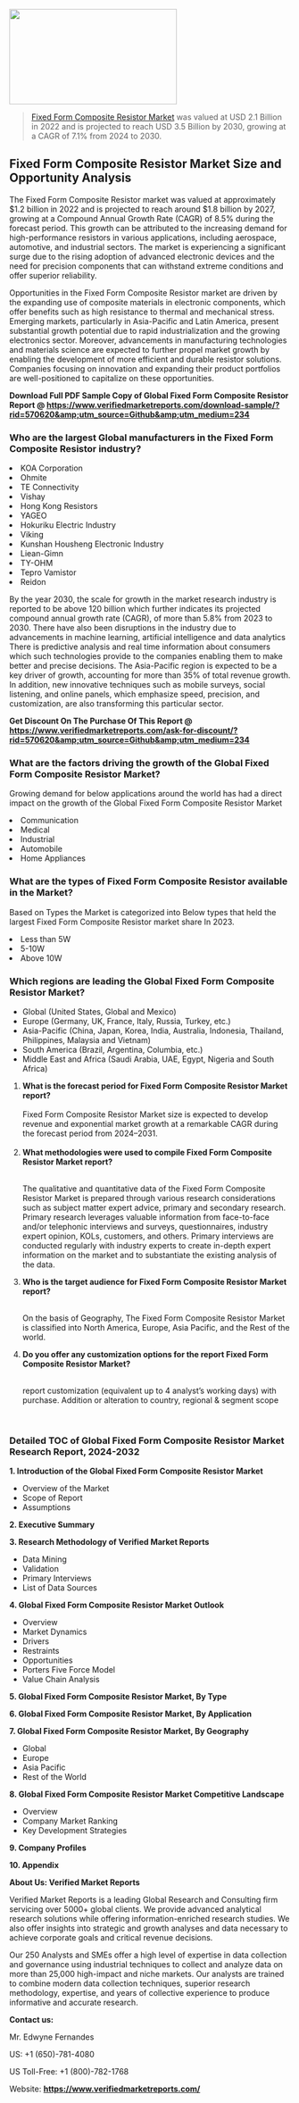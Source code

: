<img src="https://ffe5etoiles.com/wp-content/uploads/2024/12/MST1-300x171.png" alt="" width="300" height="171" class="alignnone size-medium wp-image-20088" /><blockquote><p><p><a href="https://www.verifiedmarketreports.com/download-sample/?rid=570620&utm_source=Github&utm_medium=234" target="_blank">Fixed Form Composite Resistor Market</a> was valued at USD 2.1 Billion in 2022 and is projected to reach USD 3.5 Billion by 2030, growing at a CAGR of 7.1% from 2024 to 2030.</p></blockquote><p><h2>Fixed Form Composite Resistor Market Size and Opportunity Analysis</h2><p>The Fixed Form Composite Resistor market was valued at approximately $1.2 billion in 2022 and is projected to reach around $1.8 billion by 2027, growing at a Compound Annual Growth Rate (CAGR) of 8.5% during the forecast period. This growth can be attributed to the increasing demand for high-performance resistors in various applications, including aerospace, automotive, and industrial sectors. The market is experiencing a significant surge due to the rising adoption of advanced electronic devices and the need for precision components that can withstand extreme conditions and offer superior reliability.</p><p>Opportunities in the Fixed Form Composite Resistor market are driven by the expanding use of composite materials in electronic components, which offer benefits such as high resistance to thermal and mechanical stress. Emerging markets, particularly in Asia-Pacific and Latin America, present substantial growth potential due to rapid industrialization and the growing electronics sector. Moreover, advancements in manufacturing technologies and materials science are expected to further propel market growth by enabling the development of more efficient and durable resistor solutions. Companies focusing on innovation and expanding their product portfolios are well-positioned to capitalize on these opportunities.</p></p><p class=""><strong>Download Full PDF Sample Copy of Global Fixed Form Composite Resistor Report @ <a href="https://www.verifiedmarketreports.com/download-sample/?rid=570620&amp;utm_source=Github&amp;utm_medium=234" target="_blank">https://www.verifiedmarketreports.com/download-sample/?rid=570620&amp;utm_source=Github&amp;utm_medium=234</a></strong></p><h3 id="" class="">Who are the largest Global manufacturers in the Fixed Form Composite Resistor industry?</h3><p><li>KOA Corporation</li><li> Ohmite</li><li> TE Connectivity</li><li> Vishay</li><li> Hong Kong Resistors</li><li> YAGEO</li><li> Hokuriku Electric Industry</li><li> Viking</li><li> Kunshan Housheng Electronic Industry</li><li> Liean-Gimn</li><li> TY-OHM</li><li> Tepro Vamistor</li><li> Reidon</li></p><div class=""><div class="" dir="" data-message-author-role="" data-message-id="" data-message-model-slug=""><div class=""><div class=""><div class=""><div class="" dir="" data-message-author-role="" data-message-id="" data-message-model-slug=""><div class=""><div class=""><p>By the year 2030, the scale for growth in the market research industry is reported to be above 120 billion which further indicates its projected compound annual growth rate (CAGR), of more than 5.8% from 2023 to 2030. There have also been disruptions in the industry due to advancements in machine learning, artificial intelligence and data analytics There is predictive analysis and real time information about consumers which such technologies provide to the companies enabling them to make better and precise decisions. The Asia-Pacific region is expected to be a key driver of growth, accounting for more than 35% of total revenue growth. In addition, new innovative techniques such as mobile surveys, social listening, and online panels, which emphasize speed, precision, and customization, are also transforming this particular sector.</p><p><strong>Get Discount On The Purchase Of This Report @&nbsp; <a href="https://www.verifiedmarketreports.com/ask-for-discount/?rid=570620&amp;utm_source=Github&amp;utm_medium=234" target="_blank">https://www.verifiedmarketreports.com/ask-for-discount/?rid=570620&amp;utm_source=Github&amp;utm_medium=234</a></strong></p></div></div></div></div></div></div></div></div><h3 id="" class="">What are the factors driving the growth of the Global Fixed Form Composite Resistor Market?</h3><p id="" class="">Growing demand for below applications around the world has had a direct impact on the growth of the Global Fixed Form Composite Resistor Market</p><p id="" class=""><li>Communication</li><li> Medical</li><li> Industrial</li><li> Automobile</li><li> Home Appliances</li></p><h3 id="" class="">What are the types of Fixed Form Composite Resistor available in the Market?</h3><p id="" class="">Based on Types the Market is categorized into Below types that held the largest Fixed Form Composite Resistor market share In 2023.</p><p id="" class=""><li>Less than 5W</li><li> 5-10W</li><li> Above 10W</li></p><h3 id="" class="">Which regions are leading the Global Fixed Form Composite Resistor Market?</h3><ul><li>Global (United States, Global and Mexico)</li><li>Europe (Germany, UK, France, Italy, Russia, Turkey, etc.)</li><li>Asia-Pacific (China, Japan, Korea, India, Australia, Indonesia, Thailand, Philippines, Malaysia and Vietnam)</li><li>South America (Brazil, Argentina, Columbia, etc.)</li><li>Middle East and Africa (Saudi Arabia, UAE, Egypt, Nigeria and South Africa)</li></ul><p><ol><li><strong>What is the forecast period for Fixed Form Composite Resistor Market report?<br /></strong><br /><span data-sheets-root="1" data-sheets-value="{&quot;1&quot;:2,&quot;2&quot;:&quot;XXXX size is expected to develop revenue and exponential market growth at a remarkable CAGR during the forecast period from 2024&ndash;2030.&quot;}" data-sheets-userformat="{&quot;2&quot;:12674,&quot;4&quot;:{&quot;1&quot;:2,&quot;2&quot;:16776960},&quot;10&quot;:2,&quot;11&quot;:0,&quot;15&quot;:&quot;Arial&quot;,&quot;16&quot;:12}">Fixed Form Composite Resistor Market size is expected to develop revenue and exponential market growth at a remarkable CAGR during the forecast period from 2024&ndash;2031.</span><br /><br /></li><li><strong>What methodologies were used to compile Fixed Form Composite Resistor Market report?<br /><br /></strong><p>The qualitative and quantitative data of the&nbsp;Fixed Form Composite Resistor Market is prepared through various research considerations such as subject matter expert advice, primary and secondary research. Primary research leverages valuable information from face-to-face and/or telephonic interviews and surveys, questionnaires, industry expert opinion, KOLs, customers, and others. Primary interviews are conducted regularly with industry experts to create in-depth expert information on the market and to substantiate the existing analysis of the data.&nbsp;</p></li><li><strong>Who is the target audience for Fixed Form Composite Resistor Market report?<br /><br /></strong><p>On the basis of Geography, The&nbsp;Fixed Form Composite Resistor Market is classified into North America, Europe, Asia Pacific, and the Rest of the world.</p></li><li><strong>Do you offer any customization options for the report Fixed Form Composite Resistor Market?<br /><br /></strong><p>report customization (equivalent up to 4 analyst&rsquo;s working days) with purchase. Addition or alteration to country, regional &amp; segment scope</p><p>&nbsp;</p></li></ol></p><h3 id="" class="">Detailed TOC of Global Fixed Form Composite Resistor Market Research Report, 2024-2032</h3><p id="" class=""><strong>1. Introduction of the Global Fixed Form Composite Resistor Market</strong></p><ul><li>Overview of the Market</li><li>Scope of Report</li><li>Assumptions</li></ul><p id="" class=""><strong>2. Executive Summary</strong></p><p id="" class=""><strong>3. Research Methodology of&nbsp;Verified Market Reports</strong></p><ul><li>Data Mining</li><li>Validation</li><li>Primary Interviews</li><li>List of Data Sources</li></ul><p id="" class=""><strong>4. Global Fixed Form Composite Resistor Market Outlook</strong></p><ul><li>Overview</li><li>Market Dynamics</li><li>Drivers</li><li>Restraints</li><li>Opportunities</li><li>Porters Five Force Model</li><li>Value Chain Analysis</li></ul><p id="" class=""><strong>5. Global Fixed Form Composite Resistor Market, By&nbsp;Type</strong></p><p id="" class=""><strong>6. Global Fixed Form Composite Resistor Market, By Application</strong></p><p id="" class=""><strong>7. Global Fixed Form Composite Resistor Market, By Geography</strong></p><ul><li>Global</li><li>Europe</li><li>Asia Pacific</li><li>Rest of the World</li></ul><p id="" class=""><strong>8. Global Fixed Form Composite Resistor Market Competitive Landscape</strong></p><ul><li>Overview</li><li>Company Market Ranking</li><li>Key Development Strategies</li></ul><p id="" class=""><strong>9. Company Profiles</strong></p><p id="" class=""><strong>10. Appendix</strong></p><p id="" class=""><strong>About Us: Verified Market Reports</strong></p><p id="" class="">Verified Market Reports is a leading Global Research and Consulting firm servicing over 5000+ global clients. We provide advanced analytical research solutions while offering information-enriched research studies. We also offer insights into strategic and growth analyses and data necessary to achieve corporate goals and critical revenue decisions.</p><p id="" class="">Our 250 Analysts and SMEs offer a high level of expertise in data collection and governance using industrial techniques to collect and analyze data on more than 25,000 high-impact and niche markets. Our analysts are trained to combine modern data collection techniques, superior research methodology, expertise, and years of collective experience to produce informative and accurate research.</p><p id="" class=""><strong>Contact us:</strong></p><p id="" class="">Mr. Edwyne Fernandes</p><p id="" class="">US: +1 (650)-781-4080</p><p id="" class="">US Toll-Free: +1 (800)-782-1768</p><p id="" class="">Website: <a target="" data-test-app-aware-link=""><strong>https://www.verifiedmarketreports.com/</strong></a></p>

